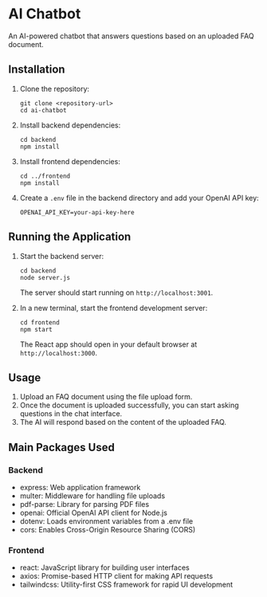 # AI Chatbot

An AI-powered chatbot that answers questions based on an uploaded FAQ document.

## Installation

1. Clone the repository:
   ```
   git clone <repository-url>
   cd ai-chatbot
   ```

2. Install backend dependencies:
   ```
   cd backend
   npm install
   ```

3. Install frontend dependencies:
   ```
   cd ../frontend
   npm install
   ```

4. Create a `.env` file in the backend directory and add your OpenAI API key:
   ```
   OPENAI_API_KEY=your-api-key-here
   ```

## Running the Application

1. Start the backend server:
   ```
   cd backend
   node server.js
   ```
   The server should start running on `http://localhost:3001`.

2. In a new terminal, start the frontend development server:
   ```
   cd frontend
   npm start
   ```
   The React app should open in your default browser at `http://localhost:3000`.

## Usage

1. Upload an FAQ document using the file upload form.
2. Once the document is uploaded successfully, you can start asking questions in the chat interface.
3. The AI will respond based on the content of the uploaded FAQ.

## Main Packages Used

### Backend
- express: Web application framework
- multer: Middleware for handling file uploads
- pdf-parse: Library for parsing PDF files
- openai: Official OpenAI API client for Node.js
- dotenv: Loads environment variables from a .env file
- cors: Enables Cross-Origin Resource Sharing (CORS)

### Frontend
- react: JavaScript library for building user interfaces
- axios: Promise-based HTTP client for making API requests
- tailwindcss: Utility-first CSS framework for rapid UI development